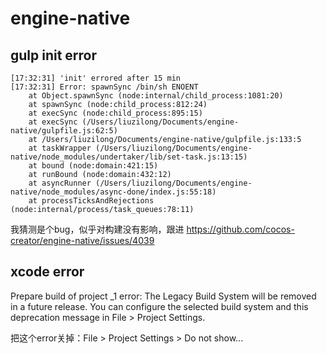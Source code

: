 # engine-native

## gulp init error
```
[17:32:31] 'init' errored after 15 min
[17:32:31] Error: spawnSync /bin/sh ENOENT
    at Object.spawnSync (node:internal/child_process:1081:20)
    at spawnSync (node:child_process:812:24)
    at execSync (node:child_process:895:15)
    at execSync (/Users/liuzilong/Documents/engine-native/gulpfile.js:62:5)
    at /Users/liuzilong/Documents/engine-native/gulpfile.js:133:5
    at taskWrapper (/Users/liuzilong/Documents/engine-native/node_modules/undertaker/lib/set-task.js:13:15)
    at bound (node:domain:421:15)
    at runBound (node:domain:432:12)
    at asyncRunner (/Users/liuzilong/Documents/engine-native/node_modules/async-done/index.js:55:18)
    at processTicksAndRejections (node:internal/process/task_queues:78:11)
```
我猜测是个bug，似乎对构建没有影响，跟进 https://github.com/cocos-creator/engine-native/issues/4039

## xcode error
Prepare build of project _1
error: The Legacy Build System will be removed in a future release. You can configure the selected build system and this deprecation message in File > Project Settings.

把这个error关掉：File > Project Settings > Do not show...
